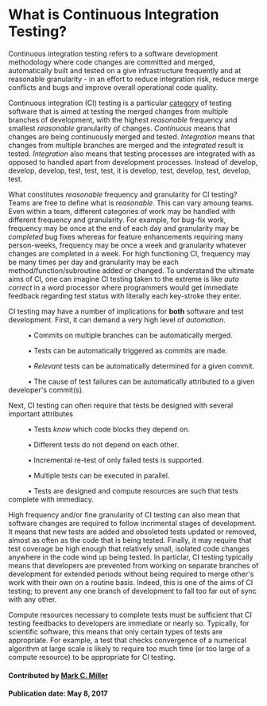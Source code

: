 # What is Continuous Integration Testing?
<!--deck start--->

Continuous integration testing refers to a software development methodology where code changes are committed and merged, automatically built and tested on a give infrastructure frequently and at reasonable granularity - in an effort to reduce integration risk, reduce merge conflicts and bugs and improve overall operational code quality.
<!--deck end--->

<!--body start--->
Continuous integration (CI) testing is a particular [category](../../../CuratedContent/WhatIsCseSwTesting.md#categories-of-testing)
of testing software that is aimed at testing
the merged changes from multiple branches of development, with the highest _reasonable_ frequency
and smallest _reasonable_ granularity of changes. _Continuous_ means that changes are being continuously
merged and tested. _Integration_ means that changes from multiple branches are merged and the _integrated_
result is tested. _Integration_ also means that testing processes are integrated with as opposed to handled apart
from development processes. Instead of develop, develop, develop, test, test, test, it is
develop, test, develop, test, develop, test.

What constitutes _reasonable_ frequency and granularity for CI testing? Teams are free to define what
is _reasonable_. This can vary amoung teams. Even within a team, different categories of work may be
handled with different frequency and granularity. For example, for bug-fix work, frequency may be once
at the end of each day and granularity may be _completed_ bug fixes whereas for
feature enhancements requiring many person-weeks, frequency may be once a week and granularity whatever
changes are completed in a week. For high functioning CI, frequency may be many times per day and granularity
may be each method/function/subroutine added or changed. To understand the ultimate aims of CI, one can imagine CI
testing taken to the extreme is like _auto correct_ in a word processor where programmers would get immediate
feedback regarding test status with literally each key-stroke they enter.

CI testing may have a number of implications for **both** software and test development. First, it can demand a
very high level of _automation_.

&nbsp; &nbsp; &nbsp; &nbsp; &nbsp; &bull; Commits on multiple branches can be automatically merged.

&nbsp; &nbsp; &nbsp; &nbsp; &nbsp; &bull; Tests can be automatically triggered as commits are made.

&nbsp; &nbsp; &nbsp; &nbsp; &nbsp; &bull; _Relevant_ tests can be automatically determined for a given commit.

&nbsp; &nbsp; &nbsp; &nbsp; &nbsp; &bull; The cause of test failures can be automatically attributed to a given developer's commit(s).

Next, CI testing can often require that tests be designed with several important attributes

&nbsp; &nbsp; &nbsp; &nbsp; &nbsp; &bull; Tests _know_ which code blocks they depend on.

&nbsp; &nbsp; &nbsp; &nbsp; &nbsp; &bull; Different tests do not depend on each other.

&nbsp; &nbsp; &nbsp; &nbsp; &nbsp; &bull; Incremental re-test of only failed tests is supported.

&nbsp; &nbsp; &nbsp; &nbsp; &nbsp; &bull; Multiple tests can be executed in parallel.

&nbsp; &nbsp; &nbsp; &nbsp; &nbsp; &bull; Tests are designed and compute resources are such that tests complete with immediacy.

High frequency and/or fine granularity of CI testing can also mean that software changes are required
to follow incrimental stages of development. It means that new tests are added and obsoleted tests updated
or removed, almost as often as the code that is being tested. Finally, it may require that test coverage be high
enough that relatively small, isolated code changes anywhere in the code wind up being tested. In
particlar, CI testing typically means that developers are prevented from working on separate branches of
development for extended periods without being required to merge other's work with their own on a
routine basis. Indeed, this is one of the aims of CI testing; to prevent any one branch of development to
fall too far out of sync with any other.

Compute resources necessary to complete tests must be sufficient that CI testing feedbacks to developers
are immediate or nearly so. Typically, for scientific software, this means that only certain types of tests are
appropriate. For example, a test that checks convergence of a numerical algorithm at large scale is
likely to require too much time (or too large of a compute resource) to be appropriate for CI testing.

#### Contributed by [Mark C. Miller](https://github.com/markcmiller86)

#### Publication date: May 8, 2017
<!--body end--->

<!---
Publish: yes
Pinned: yes
Categories: reliability
Topics: continuous integration testing
Tags:
Level: 0
Prerequisites: none
Aggregate: none
--->
